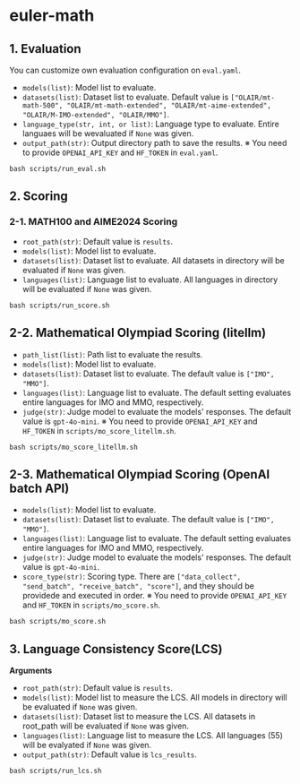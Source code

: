 # euler-math

## 1. Evaluation
You can customize own evaluation configuration on `eval.yaml`.
- `models(list)`: Model list to evaluate.
- `datasets(list)`: Dataset list to evaluate. Default value is `["OLAIR/mt-math-500", "OLAIR/mt-math-extended", "OLAIR/mt-aime-extended", "OLAIR/M-IMO-extended", "OLAIR/MMO"]`.
- `language_type(str, int, or list)`: Language type to evaluate. Entire languaes will be wevaluated if `None` was given.
- `output_path(str)`: Output directory path to save the results.
※ You need to provide `OPENAI_API_KEY` and `HF_TOKEN` in `eval.yaml`.
```
bash scripts/run_eval.sh
```

## 2. Scoring
### 2-1. MATH100 and AIME2024 Scoring
- `root_path(str)`: Default value is `results`.
- `models(list)`: Model list to evaluate.
- `datasets(list)`: Dataset list to evaluate. All datasets in directory will be evaluated if `None` was given.
- `languages(list)`: Language list to evaluate. All languages in directory will be evaluated if `None` was given.
```
bash scripts/run_score.sh
```

## 2-2. Mathematical Olympiad Scoring (litellm)
- `path_list(list)`: Path list to evaluate the results.
- `models(list)`: Model list to evaluate.
- `datasets(list)`: Dataset list to evaluate. The default value is `["IMO", "MMO"]`.
- `languages(list)`: Language list to evaluate. The default setting evaluates entire languages for IMO and MMO, respectively.
- `judge(str)`: Judge model to evaluate the models' responses. The default value is `gpt-4o-mini`.
※ You need to provide `OPENAI_API_KEY` and `HF_TOKEN` in `scripts/mo_score_litellm.sh`.

```
bash scripts/mo_score_litellm.sh
```

## 2-3. Mathematical Olympiad Scoring (OpenAI batch API)
- `models(list)`: Model list to evaluate.
- `datasets(list)`: Dataset list to evaluate. The default value is `["IMO", "MMO"]`.
- `languages(list)`: Language list to evaluate. The default setting evaluates entire languages for IMO and MMO, respectively.
- `judge(str)`: Judge model to evaluate the models' responses. The default value is `gpt-4o-mini`.
- `score_type(str)`: Scoring type. There are `["data_collect", "send_batch", "receive_batch", "score"]`, and they should be providede and executed in order.
※ You need to provide `OPENAI_API_KEY` and `HF_TOKEN` in `scripts/mo_score.sh`.
```
bash scripts/mo_score.sh
```

## 3. Language Consistency Score(LCS)
**Arguments**
- `root_path(str)`: Default value is `results`.
- `models(list)`: Model list to measure the LCS. All models in directory will be evaluated if `None` was given.
- `datasets(list)`: Dataset list to measure the LCS. All datasets in root_path will be evaluated if `None` was given.
- `languages(list)`: Language list to measure the LCS. All languages (55) will be evalyated if `None` was given.
- `output_path(str)`: Default value is `lcs_results`.

```
bash scripts/run_lcs.sh
```